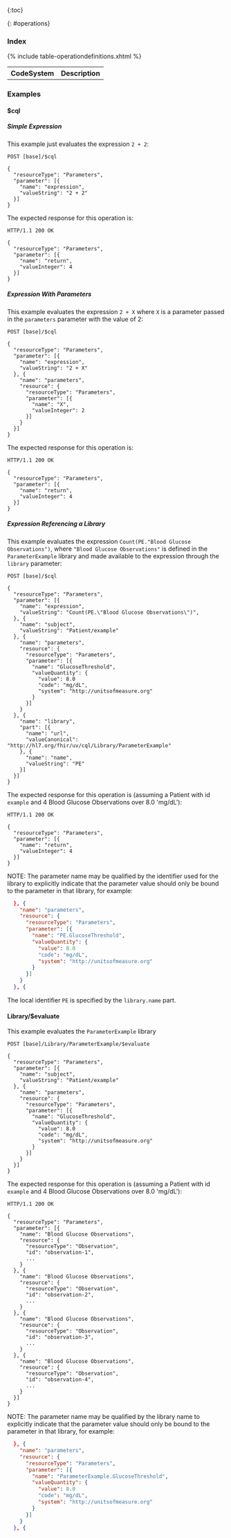 {:toc}

{: #operations}

### Index

<table class="grid">
  <tr><th>CodeSystem</th><th>Description</th></tr>
{% include table-operationdefinitions.xhtml %}
</table>

### Examples

#### $cql

##### Simple Expression

This example just evaluates the expression `2 + 2`:

```
POST [base]/$cql

{
  "resourceType": "Parameters",
  "parameter": [{
    "name": "expression",
    "valueString": "2 + 2"
  }]
}
```

The expected response for this operation is:

```
HTTP/1.1 200 OK

{
  "resourceType": "Parameters",
  "parameter": [{
    "name": "return",
    "valueInteger": 4
  }]
}
```

##### Expression With Parameters

This example evaluates the expression `2 + X` where `X` is a parameter passed in the `parameters` parameter with the value of 2:

```
POST [base]/$cql

{
  "resourceType": "Parameters",
  "parameter": [{
    "name": "expression",
    "valueString": "2 + X"
  }, {
    "name": "parameters",
    "resource": {
      "resourceType": "Parameters",
      "parameter": [{
        "name": "X",
        "valueInteger": 2
      }]
    }
  }]
}
```

The expected response for this operation is:

```
HTTP/1.1 200 OK

{
  "resourceType": "Parameters",
  "parameter": [{
    "name": "return",
    "valueInteger": 4
  }]
}
```

##### Expression Referencing a Library

This example evaluates the expression `Count(PE."Blood Glucose Observations")`, where `"Blood Glucose Observations"` is defined in the `ParameterExample` library and made available to the expression through the `library` parameter:

```
POST [base]/$cql

{
  "resourceType": "Parameters",
  "parameter": [{
    "name": "expression",
    "valueString": "Count(PE.\"Blood Glucose Observations\")",
  }, {
    "name": "subject",
    "valueString": "Patient/example"
  }, {
    "name": "parameters",
    "resource": {
      "resourceType": "Parameters",
      "parameter": [{
        "name": "GlucoseThreshold",
        "valueQuantity": {
          "value": 8.0
          "code": "mg/dL",
          "system": "http://unitsofmeasure.org"
        }
      }]
    }
  }, {
    "name": "library",
    "part": [{
      "name": "url",
      "valueCanonical": "http://hl7.org/fhir/uv/cql/Library/ParameterExample"
    }, {
      "name": "name",
      "valueString": "PE"
    }]
  }]
}
```

The expected response for this operation is (assuming a Patient with id `example` and 4 Blood Glucose Observations over 8.0 'mg/dL'):

```
HTTP/1.1 200 OK

{
  "resourceType": "Parameters",
  "parameter": [{
    "name": "return",
    "valueInteger": 4
  }]
}
```

NOTE: The parameter name may be qualified by the identifier used for the library to explicitly indicate that the parameter value should only be bound to the parameter in that library, for example:

```json
  }, {
    "name": "parameters",
    "resource": {
      "resourceType": "Parameters",
      "parameter": [{
        "name": "PE.GlucoseThreshold",
        "valueQuantity": {
          "value": 8.0
          "code": "mg/dL",
          "system": "http://unitsofmeasure.org"
        }
      }]
    }
  }, {
```

The local identifier `PE` is specified by the `library.name` part.

#### Library/$evaluate

This example evaluates the `ParameterExample` library

```
POST [base]/Library/ParameterExample/$evaluate

{
  "resourceType": "Parameters",
  "parameter": [{
    "name": "subject",
    "valueString": "Patient/example"
  }, {
    "name": "parameters",
    "resource": {
      "resourceType": "Parameters",
      "parameter": [{
        "name": "GlucoseThreshold",
        "valueQuantity": {
          "value": 8.0
          "code": "mg/dL",
          "system": "http://unitsofmeasure.org"
        }
      }]
    }
  }]
}
```

The expected response for this operation is (assuming a Patient with id `example` and 4 Blood Glucose Observations over 8.0 'mg/dL'):

```
HTTP/1.1 200 OK

{
  "resourceType": "Parameters",
  "parameter": [{
    "name": "Blood Glucose Observations",
    "resource": {
      "resourceType": "Observation",
      "id": "observation-1",
      ...
    }
  }, {
    "name": "Blood Glucose Observations",
    "resource": {
      "resourceType": "Observation",
      "id": "observation-2",
      ...
    }
  }, {
    "name": "Blood Glucose Observations",
    "resource": {
      "resourceType": "Observation",
      "id": "observation-3",
      ...
    }
  }, {
    "name": "Blood Glucose Observations",
    "resource": {
      "resourceType": "Observation",
      "id": "observation-4",
      ...
    }
  }]
}
```

NOTE: The parameter name may be qualified by the library name to explicitly indicate that the parameter value should only be bound to the parameter in that library, for example:

```json
  }, {
    "name": "parameters",
    "resource": {
      "resourceType": "Parameters",
      "parameter": [{
        "name": "ParameterExample.GlucoseThreshold",
        "valueQuantity": {
          "value": 8.0
          "code": "mg/dL",
          "system": "http://unitsofmeasure.org"
        }
      }]
    }
  }, {
```

